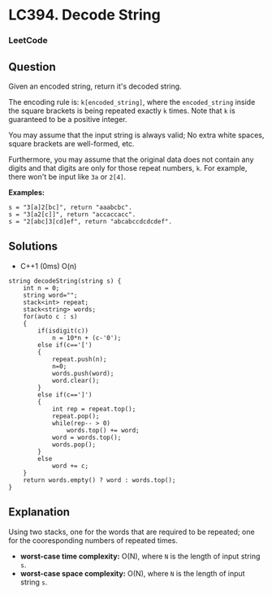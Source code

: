# LC394. Decode String

### LeetCode

## Question

Given an encoded string, return it's decoded string.

The encoding rule is: `k[encoded_string]`, where the `encoded_string` inside the square brackets is being repeated exactly `k` times. Note that `k` is guaranteed to be a positive integer.

You may assume that the input string is always valid; No extra white spaces, square brackets are well-formed, etc.

Furthermore, you may assume that the original data does not contain any digits and that digits are only for those repeat numbers, `k`. For example, there won't be input like `3a` or `2[4]`.

**Examples:**
```
s = "3[a]2[bc]", return "aaabcbc".
s = "3[a2[c]]", return "accaccacc".
s = "2[abc]3[cd]ef", return "abcabccdcdcdef".
```

## Solutions

* C++1 (0ms) O(n)
```
string decodeString(string s) {
    int n = 0;
    string word="";
    stack<int> repeat;
    stack<string> words;
    for(auto c : s)
    {
        if(isdigit(c))
            n = 10*n + (c-'0');
        else if(c=='[')
        {
            repeat.push(n);
            n=0;
            words.push(word);
            word.clear();
        }
        else if(c==']')
        {
            int rep = repeat.top();
            repeat.pop();
            while(rep-- > 0)
                words.top() += word;
            word = words.top();
            words.pop();
        }
        else
            word += c;
    }
    return words.empty() ? word : words.top();
}
```

## Explanation

Using two stacks, one for the words that are required to be repeated; one for the cooresponding numbers of repeated times.

* **worst-case time complexity:** O(N), where `N` is the length of input string `s`.
* **worst-case space complexity:** O(N), where `N` is the length of input string `s`.